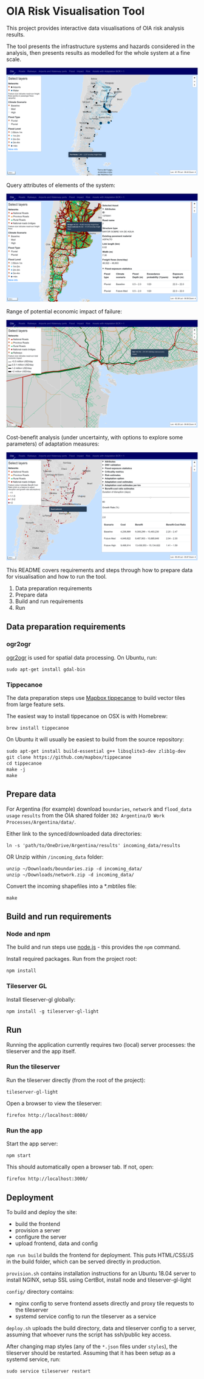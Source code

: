 # OIA Risk Visualisation Tool

This project provides interactive data visualisations of OIA risk analysis results.

The tool presents the infrastructure systems and hazards considered in the analysis, then
presents results as modelled for the whole system at a fine scale.

![Ports and airports](images/05-port-airport-flows.png)

Query attributes of elements of the system:

![System attributes](images/03-road-attributes.png)

Range of potential economic impact of failure:

![Impact of flooding](images/06-impact.png)

Cost-benefit analysis (under uncertainty, with options to explore some parameters) of
adaptation measures:

![Cost-benefit analysis of adaptation measures](images/07-cost-benefit.png)

This README covers requirements and steps through how to prepare data for visualisation and how
to run the tool.

1. Data preparation requirements
2. Prepare data
3. Build and run requirements
4. Run


## Data preparation requirements

### ogr2ogr

[ogr2ogr](https://www.gdal.org/ogr2ogr.html) is used for spatial data processing. On Ubuntu,
run:

    sudo apt-get install gdal-bin

### Tippecanoe

The data preparation steps use [Mapbox tippecanoe](https://github.com/mapbox/tippecanoe) to
build vector tiles from large feature sets.

The easiest way to install tippecanoe on OSX is with Homebrew:

    brew install tippecanoe

On Ubuntu it will usually be easiest to build from the source repository:

    sudo apt-get install build-essential g++ libsqlite3-dev zlib1g-dev
    git clone https://github.com/mapbox/tippecanoe
    cd tippecanoe
    make -j
    make


## Prepare data

For Argentina (for example) download `boundaries`, `network` and `flood_data` `usage` `results` from the OIA
shared folder `302 Argentina/D Work Processes/Argentina/data/`.

Either link to the synced/downloaded data directories:

    ln -s 'path/to/OneDrive/Argentina/results' incoming_data/results

OR Unzip within `/incoming_data` folder:

    unzip ~/Downloads/boundaries.zip -d incoming_data/
    unzip ~/Downloads/network.zip -d incoming_data/

Convert the incoming shapefiles into a *.mbtiles file:

    make


## Build and run requirements


### Node and npm

The build and run steps use [node.js](https://nodejs.org/) - this provides the `npm` command.

Install required packages. Run from the project root:

    npm install

### Tileserver GL

Install tlieserver-gl globally:

    npm install -g tileserver-gl-light

## Run

Running the application currently requires two (local) server processes: the tileserver and the
app itself.

### Run the tileserver

Run the tileserver directly (from the root of the project):

    tileserver-gl-light

Open a browser to view the tileserver:

    firefox http://localhost:8080/

### Run the app

Start the app server:

    npm start

This should automatically open a browser tab. If not, open:

    firefox http://localhost:3000/


## Deployment

To build and deploy the site:

- build the frontend
- provision a server
- configure the server
- upload frontend, data and config

`npm run build` builds the frontend for deployment. This puts HTML/CSS/JS in the build folder,
which can be served directly in production.

`provision.sh` contains installation instructions for an Ubuntu 18.04 server to install NGINX,
setup SSL using CertBot, install node and tileserver-gl-light

`config/` directory contains:

- nginx config to serve frontend assets directly and proxy tile  requests to the tileserver
- systemd service config to run the tileserver as a service

`deploy.sh` uploads the build directory, data and tileserver config to a server,
assuming that whoever runs the script has ssh/public key access.

After changing map styles (any of the `*.json` files under `styles`), the tileserver should be
restarted. Assuming that it has been setup as a systemd service, run:

    sudo service tileserver restart
